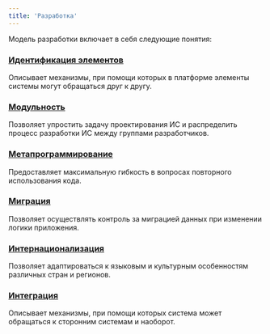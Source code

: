 ```yaml
---
title: 'Разработка'
---
```


Модель разработки включает в себя следующие понятия:

### [Идентификация элементов](Element_identification.md)

Описывает механизмы, при помощи которых в платформе элементы системы могут обращаться друг к другу.

### [Модульность](Modularity.md)

Позволяет упростить задачу проектирования ИС и распределить процесс разработки ИС между группами разработчиков.

### [Метапрограммирование](Metaprogramming.md)

Предоставляет максимальную гибкость в вопросах повторного использования кода.

### [Миграция](Migration.md)

Позволяет осуществлять контроль за миграцией данных при изменении логики приложения.

### [Интернационализация](Internationalization.md)

Позволяет адаптироваться к языковым и культурным особенностям различных стран и регионов.

### [Интеграция](Integration.md)

Описывает механизмы, при помощи которых система может обращаться к сторонним системам и наоборот.
